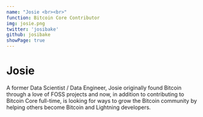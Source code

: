 ```yaml
---
name: "Josie <br><br>"
function: Bitcoin Core Contributor
img: josie.png
twitter: 'josibake'
github: josibake
showPage: true
---
```


# Josie
 
A former Data Scientist / Data Engineer, Josie originally found Bitcoin through a love of FOSS projects and now, in addition to contributing to Bitcoin Core full-time, is looking for ways to grow the Bitcoin community by helping others become Bitcoin and Lightning developers.
<br><br>



